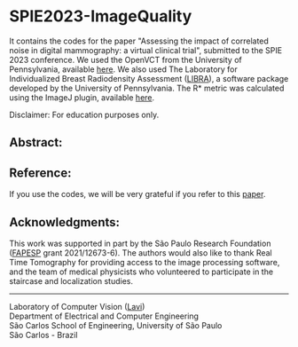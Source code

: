 # SPIE2023-ImageQuality
It contains the codes for the paper "Assessing the impact of correlated noise in digital mammography: a virtual clinical trial", submitted to the SPIE 2023 conference. We used the OpenVCT from the University of Pennsylvania, available [here](https://sourceforge.net/p/openvct/wiki/Home/). We also used The Laboratory for Individualized Breast Radiodensity Assessment ([LIBRA](https://www.med.upenn.edu/sbia/libra.html)), a software package developed by the University of Pennsylvania. The R* metric was calculated using the ImageJ plugin, available [here](https://www.ucm.es/gabriel_prieto/ssim-family-java-and-class).

Disclaimer: For education purposes only.

## Abstract:

## Reference:

If you use the codes, we will be very grateful if you refer to this [paper]().

## Acknowledgments:

This work was supported in part by the São Paulo Research Foundation ([FAPESP](http://www.fapesp.br/) grant 2021/12673-6). The authors would also like to thank Real Time Tomography for providing access to the image processing software, and the team of medical physicists who volunteered to participate in the staircase and localization studies.

---
Laboratory of Computer Vision ([Lavi](http://iris.sel.eesc.usp.br/lavi/))  
Department of Electrical and Computer Engineering  
São Carlos School of Engineering, University of São Paulo  
São Carlos - Brazil
